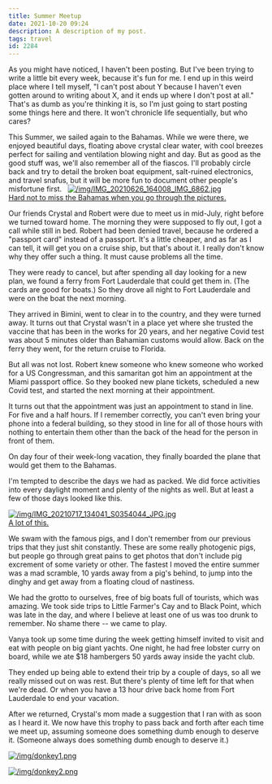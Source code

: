 ```yaml
---
title: Summer Meetup
date: 2021-10-20 09:24
description: A description of my post.
tags: travel
id: 2284
---
```

As you might have noticed, I haven't been posting.  But I've been trying to write a little bit every week, because it's fun for me.  I end up in this weird place where I tell myself, "I can't post about Y because I haven't even gotten around to writing about X, and it ends up where I don't post at all."  That's as dumb as you're thinking it is, so I'm just going to start posting some things here and there.  It won't chronicle life sequentially, but who cares?

This Summer, we sailed again to the Bahamas.  While we were there, we enjoyed beautiful days, floating above crystal clear water, with cool breezes perfect for sailing and ventilation blowing night and day.  But as good as the good stuff was, we'll also remember all of the fiascos.  I'll probably circle back and try to detail the broken boat equipment, salt-ruined electronics, and travel snafus, but it will be more fun to document other people's misfortune first.
<span class="spanEndPreview">&nbsp;</span>
<a class="lightview centered" href="/img/IMG_20210626_164008_IMG_6862.jpg" data-lightview-caption="Hard not to miss the Bahamas when you go through the pictures." data-lightview-group="group1"><img src="/img/IMG_20210626_164008_IMG_6862.jpg" alt="/img/IMG_20210626_164008_IMG_6862.jpg"  ><br><span class="caption">Hard not to miss the Bahamas when you go through the pictures.</span></a>

Our friends Crystal and Robert were due to meet us in mid-July, right before we turned toward home.  The morning they were supposed to fly out, I got a call while still in bed.  Robert had been denied travel, because he ordered a "passport card" instead of a passport.  It's a little cheaper, and as far as I can tell, it will get you on a cruise ship, but that's about it.  I really don't know why they offer such a thing.  It must cause problems all the time.

They were ready to cancel, but after spending all day looking for a new plan, we found a ferry from Fort Lauderdale that could get them in.  (The cards are good for boats.)  So they drove all night to Fort Lauderdale and were on the boat the next morning.

They arrived in Bimini, went to clear in to the country, and they were turned away.  It turns out that Crystal wasn't in a place yet where she trusted the vaccine that has been in the works for 20 years, and her negative Covid test was about 5 minutes older than Bahamian customs would allow.  Back on the ferry they went, for the return cruise to Florida.

But all was not lost.  Robert knew someone who knew someone who worked for a US Congressman, and this samaritan got him an appointment at the Miami passport office.  So they booked new plane tickets, scheduled a new Covid test, and started the next morning at their appointment.

It turns out that the appointment was just an appointment to stand in line.  For five and a half hours.  If I remember correctly, you can't even bring your phone into a federal building, so they stood in line for all of those hours with nothing to entertain them other than the back of the head for the person in front of them.

On day four of their week-long vacation, they finally boarded the plane that would get them to the Bahamas.

I'm tempted to describe the days we had as packed.  We did force activities into every daylight moment and plenty of the nights as well.  But at least a few of those days looked like this.

<a class="lightview centered" href="/img/IMG_20210717_134041_S0354044_JPG.jpg" data-lightview-caption="A lot of this." data-lightview-group="group1"><img src="/img/IMG_20210717_134041_S0354044_JPG.jpg" alt="/img/IMG_20210717_134041_S0354044_JPG.jpg"  ><br><span class="caption">A lot of this.</span></a>

We swam with the famous pigs, and I don't remember from our previous trips that they just shit constantly.  These are some really photogenic pigs, but people go through great pains to get photos that don't include pig excrement of some variety or other.  The fastest I moved the entire summer was a mad scramble, 10 yards away from a pig's behind, to jump into the dinghy and get away from a floating cloud of nastiness.

We had the grotto to ourselves, free of big boats full of tourists, which was amazing.  We took side trips to Little Farmer's Cay and to Black Point, which was late in the day, and where I believe at least one of us was too drunk to remember.  No shame there -- we came to play.

Vanya took up some time during the week getting himself invited to visit and eat with people on big giant yachts.  One night, he had free lobster curry on board, while we ate $18 hambergers 50 yards away inside the yacht club.

They ended up being able to extend their trip by a couple of days, so all we really missed out on was rest.  But there's plenty of time left for that when we're dead.  Or when you have a 13 hour drive back home from Fort Lauderdale to end your vacation.

After we returned, Crystal's mom made a suggestion that I ran with as soon as I heard it.  We now have this trophy to pass back and forth after each time we meet up, assuming someone does something dumb enough to deserve it.  (Someone always does something dumb enough to deserve it.)  

<a class="lightview centered" href="/img/donkey1.png" data-lightview-caption="" data-lightview-group="group1"><img src="/img/donkey1.png" alt="/img/donkey1.png"  ><br><span class="caption"></span></a>

<a class="lightview centered" href="/img/donkey2.png" data-lightview-caption="" data-lightview-group="group1"><img src="/img/donkey2.png" alt="/img/donkey2.png"  ><br><span class="caption"></span></a>